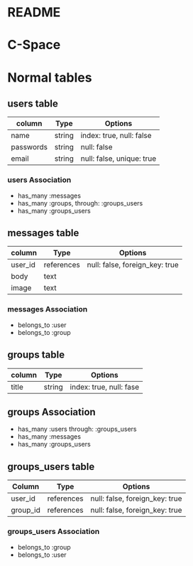 # README
# C-Space

# Normal tables

## users table
|column|Type|Options|
|------|----|-------|
|name|string|index: true, null: false|
|passwords|string|null: false|
|email|string|null: false, unique: true|

### users Association
- has_many :messages
- has_many :groups, through: :groups_users
- has_many :groups_users

## messages table
|column|Type|Options|
|------|----|-------|
|user_id|references|null: false, foreign_key: true|
|body|text||
|image|text||

### messages Association
- belongs_to :user
- belongs_to :group

## groups table
|column|Type|Options|
|------|----|-------|
|title|string|index: true, null: fase|

## groups Association
- has_many :users through: :groups_users
- has_many :messages
- has_many :groups_users

## groups_users table
|Column|Type|Options|
|------|----|-------|
|user_id|references|null: false, foreign_key: true|
|group_id|references|null: false, foreign_key: true|

### groups_users Association
- belongs_to :group
- belongs_to :user





